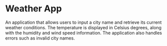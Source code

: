 # Weather App

An application that allows users to input a city name and retrieve its current weather conditions. The temperature is displayed in Celsius degrees, along with the humidity and wind speed information. The application also handles errors such as invalid city names.
